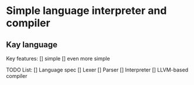 # Simple language interpreter and compiler

## Kay language

Key features:
[] simple
[] even more simple

TODO List:
[] Language spec
[] Lexer
[] Parser
[] Interpreter
[] LLVM-based compiler
